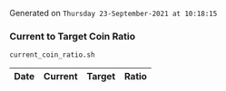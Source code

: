 Generated on `Thursday 23-September-2021 at 10:18:15`

### Current to Target Coin Ratio
`current_coin_ratio.sh`

Date|Current|Target|Ratio
---|---|---|---
